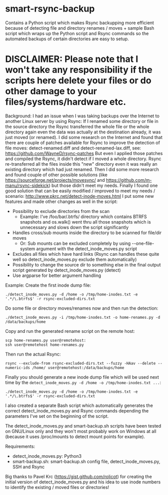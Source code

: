# smart-rsync-backup
Contains a Python script which makes Rsync backupping more efficient because of detecting file and directory renames / moves + sample Bash script which wraps up the Python script and Rsync commands so the automated backups of certain directories are easy to setup.

# DISCLAIMER: Please note that I won't take any responsibility if the scripts here delete your files or do other damage to your files/systems/hardware etc.

Background:
I had an issue when I was taking backups over the Internet to another Linux server by using Rsync: If I renamed some directory or file in the source directory the Rsync transferred the whole file or the whole directory again even the data was actually at the destination already, it was just moved (or renamed). I did some research on the Internet and found that there are couple of patches available for Rsync to improve the detection of file moves: detect-renamed.diff and detect-renamed-lax.diff, see: https://github.com/WayneD/rsync-patches But even I applied those patches and compiled the Rsync, it didn't detect if I moved a whole directory. Rsync re-transferred all the files inside this "new" directory even it was really an existing directory which had just renamed. Then I did some more research and found couple of other possible solutions (like https://sourceforge.net/projects/movesync/ and https://github.com/m-manu/rsync-sidekick) but those didn't meet my needs. Finally I found one good solution that can be easily modified / improved to meet my needs / scenario: http://www.pkrc.net/detect-inode-moves.html I put some new features and made other changes as well in the script:
* Possibility to exclude directories from the scan
  * Example: I've /foo/bar/.btrfs/ directory which contains BTRFS snapshots and os.walk() went thru all those snapshots which is unnecessary and slows down the script significantly
* Handles cross/sub mounts inside the directory to be scanned for file/dir moves
  * Or: Sub mounts can be excluded completely by using --one-file-system argument with the detect_inode_moves.py script
* Excludes all files which have hard links (Rsync can handles these quite well so detect_inode_moves.py exclude them automatically)
* Possibility to change the source dir to something else in the final output script generated by detect_inode_moves.py (detect)
* Use argparse for better argument handling

Example:
Create the first inode dump file:
```
./detect_inode_moves.py -d /home -o /tmp/home-inodes.txt -e '.*/\.btrfs$' -r rsync-excluded-dirs.txt
```
Do some file or directory moves/renames now and then run the detection:
```
./detect_inode_moves.py -i /tmp/home-inodes.txt -o home-renames.py -d /data/backups/home
```
Copy and run the generated rename script on the remote host:
```
scp home-renames.py user@remotehost:
ssh user@remotehost home-renames.py
```
Then run the actual Rsync:
```
rsync --exclude-from rsync-excluded-dirs.txt --fuzzy -HAav --delete --numeric-ids /home/ user@remotehost:/data/backups/home
```
Finally you should generate a new inode dump file which will be used next time by the `detect_inode_moves.py -d /home -o /tmp/home-inodes.txt ...`:
```
./detect_inode_moves.py -d /home -o /tmp/home-inodes.txt -e '.*/\.btrfs$' -r rsync-excluded-dirs.txt
```

I also created a separate Bash script which automatically generates the correct detect_inode_moves.py and Rsync commands depending the parameters I've set on the beginning of the script.

The detect_inode_moves.py and smart-backup.sh scripts have been tested on GNU/Linux only and they won't most probably work on Windows at all (because it uses /proc/mounts to detect mount points for example).

Requirements:
* detect_inode_moves.py: Python3
* smart-backup.sh: smart-backup.sh config file, detect_inode_moves.py, SSH and Rsync

Big thanks to Pavel Krc (https://gist.github.com/rolicot) for creating the initial version of detect_inode_moves.py and his idea to use inode numbers to identify the existing / moved files or directories!
